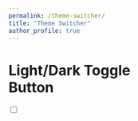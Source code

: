 ```yaml
---
permalink: /theme-switcher/
title: "Theme Switcher"
author_profile: true
---
```

<html lang="en">
<head>
<meta charset="UTF-8">
<meta name="viewport" content="width=device-width, initial-scale=1.0">
<title>Theme Switcher</title>
<link rel="stylesheet" href="https://fonts.googleapis.com/css2?family=Montserrat&display=swap">
<link rel="stylesheet" href="https://cdnjs.cloudflare.com/ajax/libs/font-awesome/5.15.3/css/all.min.css">
<style>
  * { box-sizing: border-box; }

  body {
    font-family: "Montserrat", sans-serif;
    background-color: #fff;
    transition: background 0.2s linear;
  }

  body.dark { background-color: #292c35; }

  body.dark h1, body.dark .support a { color: #fff; }

  .theme-switcher {
    position: fixed;
    top: 20px;
    right: 20px;
    z-index: 1000;
  }

  .checkbox {
    opacity: 0;
    position: absolute;
  }

  .checkbox-label {
    background-color: #111;
    width: 50px;
    height: 26px;
    border-radius: 50px;
    position: relative;
    padding: 5px;
    cursor: pointer;
    display: flex;
    justify-content: space-between;
    align-items: center;
  }

  .fa-moon { color: #f1c40f; }

  .fa-sun { color: #f39c12; }

  .checkbox-label .ball {
    background-color: #fff;
    width: 22px;
    height: 22px;
    position: absolute;
    left: 2px;
    top: 2px;
    border-radius: 50%;
    transition: transform 0.2s linear;
  }

  .checkbox:checked + .checkbox-label .ball {
    transform: translateX(24px);
  }
</style>
</head>
<body>

<h1>Light/Dark Toggle<br>Button</h1>

<div class="theme-switcher">
  <input type="checkbox" class="checkbox" id="checkbox">
  <label for="checkbox" class="checkbox-label">
    <i class="fas fa-moon"></i>
    <i class="fas fa-sun"></i>
    <span class="ball"></span>
  </label>
</div>

<script type="text/javascript">
  const checkbox = document.getElementById("checkbox");
  checkbox.addEventListener("change", () => {
    document.body.classList.toggle("dark");
  });
</script>

</body>
</html>
